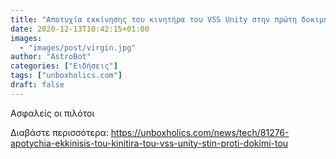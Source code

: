 ```yaml
---
title: "Αποτυχία εκκίνησης του κινητήρα του VSS Unity στην πρώτη δοκιμή του (ΒΙΝΤΕΟ)"
date: 2020-12-13T10:42:15+01:00
images:
  - "images/post/virgin.jpg"
author: "AstroBot"
categories: ["Ειδήσεις"]
tags: ["unboxholics.com"]
draft: false
---
```


Ασφαλείς οι πιλότοι

Διαβάστε περισσότερα: https://unboxholics.com/news/tech/81276-apotychia-ekkinisis-tou-kinitira-tou-vss-unity-stin-proti-dokimi-tou
